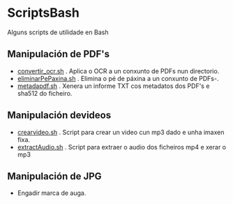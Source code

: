 # ScriptsBash
Alguns scripts de utilidade en Bash

## Manipulación de PDF's
+ [convertir_ocr.sh](convertir_ocr.sh) . Aplica o OCR a un conxunto de PDFs nun directorio. 
+ [eliminarPePaxina.sh](eliminarPePaxina.sh) . Elimina o pé de páxina a un conxunto de PDFs-. 
+ [metadapdf.sh](metadapdf.sh) . Xenera un informe TXT cos metadatos dos PDF's e sha512 do ficheiro. 

## Manipulación devideos 
+ [crearvideo.sh](crearvideo.sh) . Script para crear un video cun mp3 dado e unha imaxen fixa. 
+ [extractAudio.sh](extractAudio.sh) . Script para extraer o audio dos ficheiros mp4 e xerar o mp3 

## Manipulación de JPG
+ Engadir marca de auga. 
